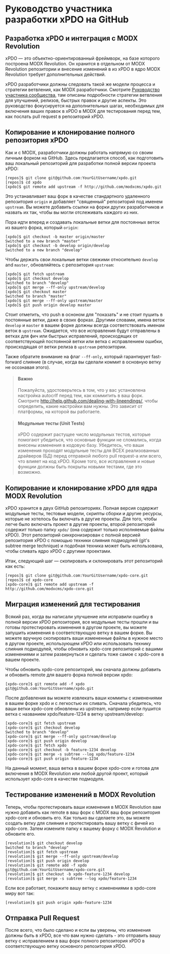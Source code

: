 # Руководство участника разработки xPDO на GitHub

## Разработка xPDO и интеграция с MODX Revolution

xPDO &mdash; это объектно-ориентированный фреймворк, на базе которого построена MODX Revolution. Он хранится в отдельном от MODX Revolution репозитории и внесение изменений в из xPDO в ядро MODX Revolution требует дополнительных действий.

xPDO разработчики должны следовать такой же модели процесса и стратегии ветвления, как MODX разработчики. Смотрите [Руководство участника сообщества](./Community-Contributors-Guide.md), там описаны подробности стратегии ветвления для улучшений, релизов, быстрых правок и другие аспекты. Это руководство фокусируется на дополнительных шагах, необходимых для включения ваших правок в xPDO в MODX для тестирования перед тем, как послать pull request в репозиторий xPDO.

## Копирование и клонирование полного репозитория xPDO

Как и с MODX, разработчики должны работать напрямую со своим личным форком на GitHub. Здесь предлагается способ, как подготовить ваш локальный репозиторий для разработки полной версии проекта xPDO:

    [repos]$ git clone git@github.com:YourGitUsername/xpdo.git
    [repos]$ cd xpdo
    [xpdo]$ git remote add upstream -f http://github.com/modxcms/xpdo.git

Это устанавливает ваш форк в качестве стандартного удаленного репозитория `origin` и добавляет "священный" репозиторий под именем `upstream`. Вы можете добавить ссылки на форки других разработчиков и назвать их так, чтобы вы могли отслеживать каждого из них.

Пора идти вперед и создавать локальные ветки для постоянных веток из вашего форка, который `origin`: 

    [xpdo]$ git checkout -b master origin/master
    Switched to a new branch "master"
    [xpdo]$ git checkout -b develop origin/develop
    Switched to a new branch "develop"

Чтобы держать свои локальные ветки свежими относительно `develop` and `master`, обновляйтесь с репозитория `upstream`:

    [xpdo]$ git fetch upstream
    [xpdo]$ git checkout develop
    Switched to branch "develop"
    [xpdo]$ git merge --ff-only upstream/develop
    [xpdo]$ git checkout master
    Switched to branch "master"
    [xpdo]$ git merge --ff-only upstream/master
    [xpdo]$ git push origin develop master

Стоит отметить, что push в осноном для "показать" и не стоит пушить в постоянные ветки, даже в своих форках. Другими словами, имена веток `develop` и `master` в вашем форке должны всегда соответствовать именам веток в `upstream`. Ожидается, что все исправления будут отправлены в ветках для фич или быстрых исправлений, происходящих от соответствующей постоянной ветки или ветка с исправлением ошибки, происходящая от ветки релиза в `upstream` репозитории.

Также обратите внимание на флаг `--ff-only`, который гарантирует fast-forward слияние (в случае, когда вы сделали коммит в основную ветку не осознавая этого).

>#### Важно 
> Пожалуйста, удостоверьтесь в том, что у вас установлена настройка autocrlf перед тем, как коммитить в ваш форк. Смотрите http://help.github.com/dealing-with-lineendings/, чтобы определить, какие настройки вам нужны. Это зависит от платформы, на которой вы работаете.

>#### Модульные тесты (Unit Tests)
> xPDO содержит растущее число модульных тестов, которые помогают убедиться, что основные функции не сломались, когда внесены изменения в кодовую базу. Убедитесь, что ваши изменения проходят модульные тесты для ВСЕХ реализованных драйверов (БД) перед отправкой любого pull request-а или всего, что влияет на код xPDO. Кроме того, все исправления и новые функции должны быть покрыты новыми тестами, где это возможно.

## Копирование и клонирование xPDO для ядра MODX Revolution

xPDO хранится в двух GitHub репозиториях. Полная версия содержит модульные тесты, тестовые модели, скрипты сборки и другие ресурсы, которые не хотелось бы включать в другие проекты. Для того, чтобы легче было включать проект в другие проекты, второй репозиторий содержит только папку `xpdo/` (она содержит только исполняемые файлы xPDO). Этот репозиторий синхронизирован с полной версией репозитория xPDO с помощью техники слияния подмодулей (git's subtree merge technique) и подобная техника может быть использована, чтобы сливать ядро xPDO с другими проектами.

Итак, следующий шаг &mdash; скопировать и склонировать этот репозиторий как есть:

    [repos]$ git clone git@github.com:YourGitUsername/xpdo-core.git
    [repos]$ cd xpdo-core
    [xpdo-core]$ git remote add upstream -f http://github.com/modxcms/xpdo-core.git

## Миграция изменений для тестирования

Всякий раз, когда вы написали улучшение или исправили ошибку в полной версии xPDO репозитория, все модульные тесты прошли и вы готовы протестировать изменения в другом проекте, вы можете запушить изменения в соответствующую ветку в вашем форке. Вы можете вручную скопировать ваши измененные файлы в нужное место в другом проекте, использующем xPDO или использовать технику слияния подмодулей, чтобы обновить xpdo-core репозиторий с вашими изменениями и затем развернуться и сделать тоже самое с xpdo-core в вашем проекте.

Чтобы обновить xpdo-core репозиторий, мы сначала должны добавить и обновить remote для вашего форка полной версии xpdo:

    [xpdo-core]$ git remote add -f xpdo git@github.com:YourGitUsername/xpdo.git

После добавления вы можете извлекать ваши коммиты с изменениями в вашем форке xpdo и с легкостью их сливать. Сначала убедитесь, что ваши ветки xpdo-core обновлены из upstream, например если пушится ветка с названием xpdo/feature-1234 в ветку upstream/develop:

    [xpdo-core]$ git fetch upstream
    [xpdo-core]$ git checkout develop
    Switched to branch "develop"
    [xpdo-core]$ git merge --ff-only upstream/develop
    [xpdo-core]$ git push origin develop
    [xpdo-core]$ git fetch xpdo
    [xpdo-core]$ git checkout -b feature-1234 develop
    [xpdo-core]$ git merge -s subtree --log xpdo/feature-1234
    [xpdo-core]$ git push origin feature-1234

На данный момент, ваша ветка в вашем форке xpdo-core и готова для включения в MODX Revolution или любой другой проект, который использует xpdo-core в качестве подмодуля.

## Тестирование изменений в MODX Revolution

Теперь, чтобы протестировать ваши изменения в MODX Revolution вам нужно добавить как remote в ваш форк с MODX ваш форк репозитория xpdo-core и обновить его. Как только вы сделаете это, вы можете создать ветку для слияния и протестировать вашу ветку с фичей из xpdo-core. Затем измените папку к вашему форку с MODX Revolution и обновите его.

    [revolution]$ git checkout develop
    Switched to branch "develop"
    [revolution]$ git fetch upstream
    [revolution]$ git merge --ff-only upstream/develop
    [revolution]$ git push origin develop
    [revolution]$ git remote add -f xpdo git@github.com:YourGitUsername/xpdo-core.git
    [revolution]$ git checkout -b xpdo-feature-1234 develop
    [revolution]$ git merge -s subtree --log xpdo/feature-1234

Если все работает, покажите вашу ветку с изменениями в xpdo-core миру вот так:

    [revolution]$ git push origin xpdo-feature-1234

## Отправка Pull Request

После всего, что было сделано и если вы уверены, что изменения должны быть в xPDO, все что вам нужно сделать - это отправить вашу ветку с исправлением в ваш форк полного репозитория xPDO в соответствующую ветку основного репозитория xPDO.
